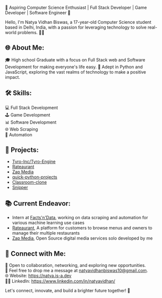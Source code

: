 🚀 Aspiring Computer Science Enthusiast | Full Stack Developer | Game Developer | Software Engineer 🚀

Hello, I'm Natya Vidhan Biswas, a 17-year-old Computer Science student based in Delhi, India, with a passion for leveraging technology to solve real-world problems. 👨‍💻

## 🌐 About Me:

🎓 High school Graduate with a focus on Full Stack web and Software Development for making everyone's life easy.
🚀 Adept in Python and JavaScript, exploring the vast realms of technology to make a positive impact.

## 🛠️ Skills:

💻 Full Stack Development <br>
🕹️ Game Development <br>
📊 Software Development <br>
🌐 Web Scraping <br>
🤖 Automation <br>

## 🔗 Projects:

- [Tyro-Inc/Tyro-Engine](https://github.com/Tyro-Inc/Tyro-Engine)
- [Rateaurant](https://github.com/rateaurant)
- [Zap Media](https://github.com/zap-media)
- [quick-python-projects](https://github.com/natyavidhan/Quick-Python-Projects)
- [Classroom-clone](https://github.com/natyavidhan/Classroom-clone)
- [Snipper](https://github.com/natyavidhan/Snipper)

## 📚 Current Endeavor:

- Intern at [Facts'n'Data](https://www.factsndata.com), working on data scraping and automation for various machine learning use cases
- [Rateaurant](https://github.com/rateaurant), A platform for customers to browse menus and owners to manage their multiple restaurants
- [Zap Media](https://github.com/zap-media), Open Source digital media services solo developed by me

## 🤝 Connect with Me:

💬 Open to collaboration, networking, and exploring new opportunities. <br>
📧 Feel free to drop me a message at natyavidhanbiswas10@gmail.com. <br>
🌐 Website: https://natya.is-a.dev <br>
👨‍💻 LinkedIn: https://www.linkedin.com/in/natyavidhan/ <br>

Let's connect, innovate, and build a brighter future together! 🌟
